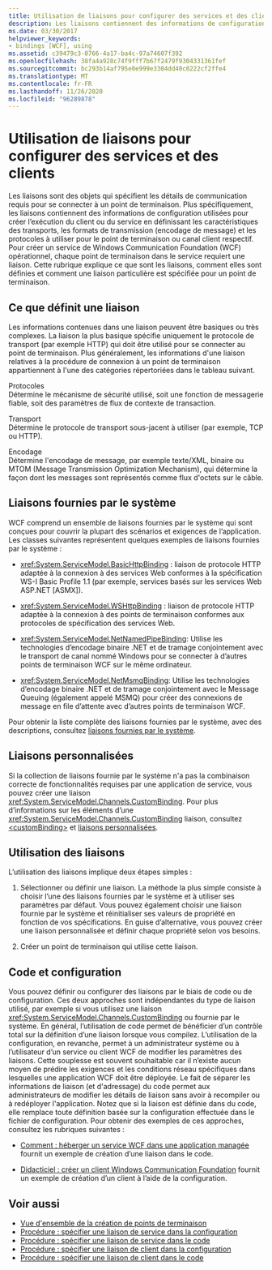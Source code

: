 ```yaml
---
title: Utilisation de liaisons pour configurer des services et des clients
description: Les liaisons contiennent des informations de configuration utilisées par les clients ou services WFC. Découvrez comment définir des liaisons et comment spécifier une liaison pour un point de terminaison de service.
ms.date: 03/30/2017
helpviewer_keywords:
- bindings [WCF], using
ms.assetid: c39479c3-0766-4a17-ba4c-97a74607f392
ms.openlocfilehash: 38fa4a928c74f9fff7b67f2479f9304331361fef
ms.sourcegitcommit: bc293b14af795e0e999e3304dd40c0222cf2ffe4
ms.translationtype: MT
ms.contentlocale: fr-FR
ms.lasthandoff: 11/26/2020
ms.locfileid: "96289878"
---
```

# <a name="using-bindings-to-configure-services-and-clients"></a>Utilisation de liaisons pour configurer des services et des clients

Les liaisons sont des objets qui spécifient les détails de communication requis pour se connecter à un point de terminaison. Plus spécifiquement, les liaisons contiennent des informations de configuration utilisées pour créer l’exécution du client ou du service en définissant les caractéristiques des transports, les formats de transmission (encodage de message) et les protocoles à utiliser pour le point de terminaison ou canal client respectif. Pour créer un service de Windows Communication Foundation (WCF) opérationnel, chaque point de terminaison dans le service requiert une liaison. Cette rubrique explique ce que sont les liaisons, comment elles sont définies et comment une liaison particulière est spécifiée pour un point de terminaison.  
  
## <a name="what-a-binding-defines"></a>Ce que définit une liaison  

 Les informations contenues dans une liaison peuvent être basiques ou très complexes. La liaison la plus basique spécifie uniquement le protocole de transport (par exemple HTTP) qui doit être utilisé pour se connecter au point de terminaison. Plus généralement, les informations d'une liaison relatives à la procédure de connexion à un point de terminaison appartiennent à l'une des catégories répertoriées dans le tableau suivant.  
  
 Protocoles  
 Détermine le mécanisme de sécurité utilisé, soit une fonction de messagerie fiable, soit des paramètres de flux de contexte de transaction.  
  
 Transport  
 Détermine le protocole de transport sous-jacent à utiliser (par exemple, TCP ou HTTP).  
  
 Encodage  
 Détermine l'encodage de message, par exemple texte/XML, binaire ou MTOM (Message Transmission Optimization Mechanism), qui détermine la façon dont les messages sont représentés comme flux d'octets sur le câble.  
  
## <a name="system-provided-bindings"></a>Liaisons fournies par le système  

 WCF comprend un ensemble de liaisons fournies par le système qui sont conçues pour couvrir la plupart des scénarios et exigences de l’application. Les classes suivantes représentent quelques exemples de liaisons fournies par le système :  
  
- <xref:System.ServiceModel.BasicHttpBinding> : liaison de protocole HTTP adaptée à la connexion à des services Web conformes à la spécification WS-I Basic Profile 1.1 (par exemple, services basés sur les services Web ASP.NET [ASMX]).  
  
- <xref:System.ServiceModel.WSHttpBinding> : liaison de protocole HTTP adaptée à la connexion à des points de terminaison conformes aux protocoles de spécification des services Web.  
  
- <xref:System.ServiceModel.NetNamedPipeBinding>: Utilise les technologies d’encodage binaire .NET et de tramage conjointement avec le transport de canal nommé Windows pour se connecter à d’autres points de terminaison WCF sur le même ordinateur.  
  
- <xref:System.ServiceModel.NetMsmqBinding>: Utilise les technologies d’encodage binaire .NET et de tramage conjointement avec le Message Queuing (également appelé MSMQ) pour créer des connexions de message en file d’attente avec d’autres points de terminaison WCF.  
  
 Pour obtenir la liste complète des liaisons fournies par le système, avec des descriptions, consultez [liaisons fournies par le système](system-provided-bindings.md).  
  
## <a name="custom-bindings"></a>Liaisons personnalisées  

 Si la collection de liaisons fournie par le système n'a pas la combinaison correcte de fonctionnalités requises par une application de service, vous pouvez créer une liaison <xref:System.ServiceModel.Channels.CustomBinding>. Pour plus d’informations sur les éléments d’une <xref:System.ServiceModel.Channels.CustomBinding> liaison, consultez [\<customBinding>](../configure-apps/file-schema/wcf/custombinding.md) et [liaisons personnalisées](./extending/custom-bindings.md).  
  
## <a name="using-bindings"></a>Utilisation des liaisons  

 L’utilisation des liaisons implique deux étapes simples :  
  
1. Sélectionner ou définir une liaison. La méthode la plus simple consiste à choisir l’une des liaisons fournies par le système et à utiliser ses paramètres par défaut. Vous pouvez également choisir une liaison fournie par le système et réinitialiser ses valeurs de propriété en fonction de vos spécifications. En guise d’alternative, vous pouvez créer une liaison personnalisée et définir chaque propriété selon vos besoins.  
  
2. Créer un point de terminaison qui utilise cette liaison.  
  
## <a name="code-and-configuration"></a>Code et configuration  

 Vous pouvez définir ou configurer des liaisons par le biais de code ou de configuration. Ces deux approches sont indépendantes du type de liaison utilisé, par exemple si vous utilisez une liaison <xref:System.ServiceModel.Channels.CustomBinding> ou fournie par le système. En général, l’utilisation de code permet de bénéficier d’un contrôle total sur la définition d’une liaison lorsque vous compilez. L’utilisation de la configuration, en revanche, permet à un administrateur système ou à l’utilisateur d’un service ou client WCF de modifier les paramètres des liaisons. Cette souplesse est souvent souhaitable car il n’existe aucun moyen de prédire les exigences et les conditions réseau spécifiques dans lesquelles une application WCF doit être déployée. Le fait de séparer les informations de liaison (et d'adressage) du code permet aux administrateurs de modifier les détails de liaison sans avoir à recompiler ou à redéployer l'application. Notez que si la liaison est définie dans du code, elle remplace toute définition basée sur la configuration effectuée dans le fichier de configuration. Pour obtenir des exemples de ces approches, consultez les rubriques suivantes :  
  
- [Comment : héberger un service WCF dans une application managée](how-to-host-a-wcf-service-in-a-managed-application.md) fournit un exemple de création d’une liaison dans le code.  
  
- [Didacticiel : créer un client Windows Communication Foundation](how-to-create-a-wcf-client.md) fournit un exemple de création d’un client à l’aide de la configuration.  
  
## <a name="see-also"></a>Voir aussi

- [Vue d'ensemble de la création de points de terminaison](endpoint-creation-overview.md)
- [Procédure : spécifier une liaison de service dans la configuration](how-to-specify-a-service-binding-in-configuration.md)
- [Procédure : spécifier une liaison de service dans le code](how-to-specify-a-service-binding-in-code.md)
- [Procédure : spécifier une liaison de client dans la configuration](how-to-specify-a-client-binding-in-configuration.md)
- [Procédure : spécifier une liaison de client dans le code](how-to-specify-a-client-binding-in-code.md)
